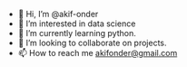 - 👋 Hi, I’m @akif-onder
- 👀 I’m interested in data science
- 🌱 I’m currently learning python.
- 💞️ I’m looking to collaborate on projects.
- 📫 How to reach me akifonder@gmail.com

<!---
akif-onder/akif-onder is a ✨ special ✨ repository because its `README.md` (this file) appears on your GitHub profile.
You can click the Preview link to take a look at your changes.
--->
